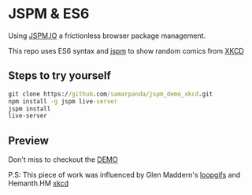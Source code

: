 # JSPM & ES6
Using [JSPM.IO](http://jspm.io/) a frictionless browser package management.

This repo uses ES6 syntax and [jspm](http://jspm.io/) to show random comics from [XKCD](http://c.xkcd.com/random/comic/)

## Steps to try yourself

```cmd
git clone https://github.com/samarpanda/jspm_demo_xkcd.git
npm install -g jspm live-server
jspm install
live-server
```

## Preview

Don't miss to checkout the [DEMO](http://samarpanda.github.io/jspm_demo_xkcd/2015/02/25/Xkcd-comics-demo.html)


P.S: This piece of work was influenced by Glen Maddern's [loopgifs](https://github.com/geelen/loopgifs) and Hemanth.HM [xkcd](https://github.com/hemanth/hello-jspm)
